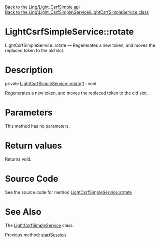 [Back to the Ling/Light_CsrfSimple api](https://github.com/lingtalfi/Light_CsrfSimple/blob/master/doc/api/Ling/Light_CsrfSimple.md)<br>
[Back to the Ling\Light_CsrfSimple\Service\LightCsrfSimpleService class](https://github.com/lingtalfi/Light_CsrfSimple/blob/master/doc/api/Ling/Light_CsrfSimple/Service/LightCsrfSimpleService.md)


LightCsrfSimpleService::rotate
================



LightCsrfSimpleService::rotate — Regenerates a new token, and moves the replaced token to the old slot.




Description
================


private [LightCsrfSimpleService::rotate](https://github.com/lingtalfi/Light_CsrfSimple/blob/master/doc/api/Ling/Light_CsrfSimple/Service/LightCsrfSimpleService/rotate.md)() : void




Regenerates a new token, and moves the replaced token to the old slot.




Parameters
================

This method has no parameters.


Return values
================

Returns void.








Source Code
===========
See the source code for method [LightCsrfSimpleService::rotate](https://github.com/lingtalfi/Light_CsrfSimple/blob/master/Service/LightCsrfSimpleService.php#L160-L165)


See Also
================

The [LightCsrfSimpleService](https://github.com/lingtalfi/Light_CsrfSimple/blob/master/doc/api/Ling/Light_CsrfSimple/Service/LightCsrfSimpleService.md) class.

Previous method: [startSession](https://github.com/lingtalfi/Light_CsrfSimple/blob/master/doc/api/Ling/Light_CsrfSimple/Service/LightCsrfSimpleService/startSession.md)<br>

